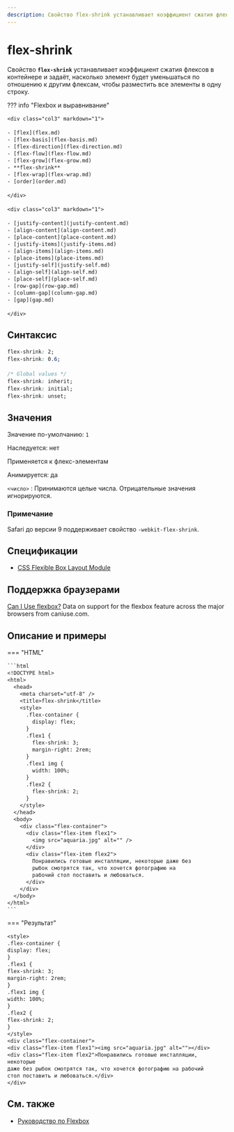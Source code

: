 ```yaml
---
description: Свойство flex-shrink устанавливает коэффициент сжатия флексов в контейнере и задаёт, насколько элемент будет уменьшаться по отношению к другим флексам, чтобы разместить все элементы в одну строку
---
```


# flex-shrink

Свойство **`flex-shrink`** устанавливает коэффициент сжатия флексов в контейнере и задаёт, насколько элемент будет уменьшаться по отношению к другим флексам, чтобы разместить все элементы в одну строку.

??? info "Flexbox и выравнивание"

    <div class="col3" markdown="1">

    - [flex](flex.md)
    - [flex-basis](flex-basis.md)
    - [flex-direction](flex-direction.md)
    - [flex-flow](flex-flow.md)
    - [flex-grow](flex-grow.md)
    - **flex-shrink**
    - [flex-wrap](flex-wrap.md)
    - [order](order.md)

    </div>

    <div class="col3" markdown="1">

    - [justify-content](justify-content.md)
    - [align-content](align-content.md)
    - [place-content](place-content.md)
    - [justify-items](justify-items.md)
    - [align-items](align-items.md)
    - [place-items](place-items.md)
    - [justify-self](justify-self.md)
    - [align-self](align-self.md)
    - [place-self](place-self.md)
    - [row-gap](row-gap.md)
    - [column-gap](column-gap.md)
    - [gap](gap.md)

    </div>

## Синтаксис

```css
flex-shrink: 2;
flex-shrink: 0.6;

/* Global values */
flex-shrink: inherit;
flex-shrink: initial;
flex-shrink: unset;
```

## Значения

Значение по-умолчанию: `1`

Наследуется: нет

Применяется к флекс-элементам

Анимируется: да

`<число>`
: Принимаются целые числа. Отрицательные значения игнорируются.

### Примечание

Safari до версии 9 поддерживает свойство `-webkit-flex-shrink`.

## Спецификации

- [CSS Flexible Box Layout Module](https://www.w3.org/TR/css-flexbox/#propdef-flex-shrink)

## Поддержка браузерами

<p class="ciu_embed" data-feature="flexbox" data-periods="future_1,current,past_1,past_2">
  <a href="http://caniuse.com/#feat=flexbox">Can I Use flexbox?</a> Data on support for the flexbox feature across the major browsers from caniuse.com.
</p>

## Описание и примеры

=== "HTML"

    ```html
    <!DOCTYPE html>
    <html>
      <head>
        <meta charset="utf-8" />
        <title>flex-shrink</title>
        <style>
          .flex-container {
            display: flex;
          }
          .flex1 {
            flex-shrink: 3;
            margin-right: 2rem;
          }
          .flex1 img {
            width: 100%;
          }
          .flex2 {
            flex-shrink: 2;
          }
        </style>
      </head>
      <body>
        <div class="flex-container">
          <div class="flex-item flex1">
            <img src="aquaria.jpg" alt="" />
          </div>
          <div class="flex-item flex2">
            Понравились готовые инсталляции, некоторые даже без
            рыбок смотрятся так, что хочется фотографию на
            рабочий стол поставить и любоваться.
          </div>
        </div>
      </body>
    </html>
    ```

=== "Результат"

    <style>
    .flex-container {
    display: flex;
    }
    .flex1 {
    flex-shrink: 3;
    margin-right: 2rem;
    }
    .flex1 img {
    width: 100%;
    }
    .flex2 {
    flex-shrink: 2;
    }
    </style>
    <div class="flex-container">
    <div class="flex-item flex1"><img src="aquaria.jpg" alt=""></div>
    <div class="flex-item flex2">Понравились готовые инсталляции, некоторые
    даже без рыбок смотрятся так, что хочется фотографию на рабочий
    стол поставить и любоваться.</div>
    </div>

## См. также

- [Руководство по Flexbox](/flex/flex-1.md)
